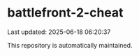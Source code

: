 # battlefront-2-cheat

Last updated: 2025-06-18 06:20:37

This repository is automatically maintained.
